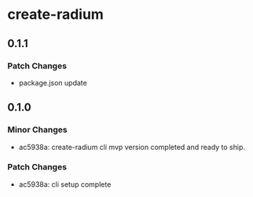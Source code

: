 # create-radium

## 0.1.1

### Patch Changes

- package.json update

## 0.1.0

### Minor Changes

- ac5938a: create-radium cli mvp version completed and ready to ship.

### Patch Changes

- ac5938a: cli setup complete

